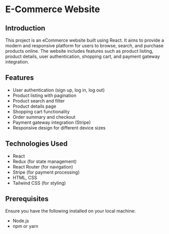 # E-Commerce Website

## Introduction
This project is an eCommerce website built using React. It aims to provide a modern and responsive platform for users to browse, search, and purchase products online. The website includes features such as product listing, product details, user authentication, shopping cart, and payment gateway integration.

## Features
- User authentication (sign up, log in, log out)
- Product listing with pagination
- Product search and filter
- Product details page
- Shopping cart functionality
- Order summary and checkout
- Payment gateway integration (Stripe)
- Responsive design for different device sizes

## Technologies Used
- React
- Redux (for state management)
- React Router (for navigation)
- Stripe (for payment processing)
- HTML, CSS
- Tailwind CSS (for styling)

## Prerequisites
Ensure you have the following installed on your local machine:

- Node.js
- npm or yarn

